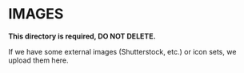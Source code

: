 # IMAGES

**This directory is required, DO NOT DELETE.**

If we have some external images (Shutterstock, etc.) or icon sets, we upload them here.
